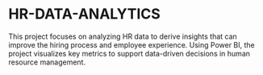 # HR-DATA-ANALYTICS
This project focuses on analyzing HR data to derive insights that can improve the hiring process and employee experience. Using Power BI, the project visualizes key metrics to support data-driven decisions in human resource management.
